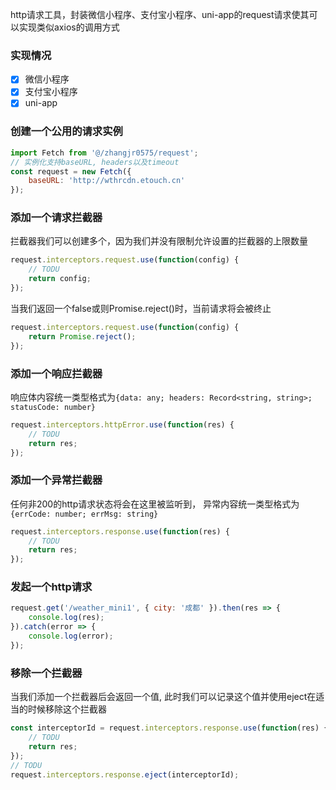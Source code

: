 http请求工具，封装微信小程序、支付宝小程序、uni-app的request请求使其可以实现类似axios的调用方式

### 实现情况

* [x] 微信小程序
* [x] 支付宝小程序
* [x] uni-app

### 创建一个公用的请求实例

```js
import Fetch from '@/zhangjr0575/request';
// 实例化支持baseURL, headers以及timeout
const request = new Fetch({
    baseURL: 'http://wthrcdn.etouch.cn'
});
```

### 添加一个请求拦截器

拦截器我们可以创建多个，因为我们并没有限制允许设置的拦截器的上限数量

```js
request.interceptors.request.use(function(config) {
    // TODU
    return config;
});

```

当我们返回一个false或则Promise.reject()时，当前请求将会被终止

```js
request.interceptors.request.use(function(config) {
    return Promise.reject();
});

```

### 添加一个响应拦截器

响应体内容统一类型格式为`{data: any; headers: Record<string, string>; statusCode: number}`

```js
request.interceptors.httpError.use(function(res) {
    // TODU
    return res;
});
```

### 添加一个异常拦截器

任何非200的http请求状态将会在这里被监听到，
异常内容统一类型格式为`{errCode: number; errMsg: string}`

```js
request.interceptors.response.use(function(res) {
    // TODU
    return res;
});
```

### 发起一个http请求

```js
request.get('/weather_mini1', { city: '成都' }).then(res => {
    console.log(res);
}).catch(error => {
    console.log(error);
});
```

### 移除一个拦截器

当我们添加一个拦截器后会返回一个值, 此时我们可以记录这个值并使用eject在适当的时候移除这个拦截器

```js
const interceptorId = request.interceptors.response.use(function(res) {
    // TODU
    return res;
});
// TODU
request.interceptors.response.eject(interceptorId);
```

